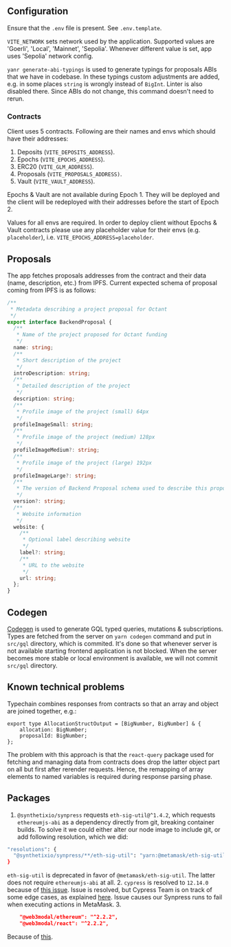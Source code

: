## Configuration

Ensure that the `.env`  file is present. See `.env.template`.

`VITE_NETWORK` sets network used by the application. Supported values are 'Goerli', 'Local', 'Mainnet', 'Sepolia'. Whenever different value is set, app uses 'Sepolia' network config.

`yanr generate-abi-typings` is used to generate typings for proposals ABIs that we have in codebase. In these typings custom adjustments are added, e.g. in some places `string` is wrongly instead of `BigInt`. Linter is also disabled there. Since ABIs do not change, this command doesn't need to rerun.

### Contracts

Client uses 5 contracts. Following are their names and envs which should have their addresses:
1. Deposits (`VITE_DEPOSITS_ADDRESS`).
2. Epochs (`VITE_EPOCHS_ADDRESS`).
3. ERC20 (`VITE_GLM_ADDRESS`).
4. Proposals (`VITE_PROPOSALS_ADDRESS)`.
5. Vault (`VITE_VAULT_ADDRESS`).

Epochs & Vault are not available during Epoch 1. They will be deployed and the client will be redeployed with their addresses before the start of Epoch 2.

Values for all envs are required. In order to deploy client without Epochs & Vault contracts please use any placeholder value for their envs (e.g. `placeholder`), i.e. `VITE_EPOCHS_ADDRESS=placeholder`.

## Proposals

The app fetches proposals addresses from the contract and their data (name, description, etc.) from IPFS. Current expected schema of proposal coming from IPFS is as follows:

```ts
/**
 * Metadata describing a project proposal for Octant
 */
export interface BackendProposal {
  /**
   * Name of the project proposed for Octant funding
   */
  name: string;
  /**
   * Short description of the project
   */
  introDescription: string;
  /**
   * Detailed description of the project
   */
  description: string;
  /**
   * Profile image of the project (small) 64px
   */
  profileImageSmall: string;
  /**
   * Profile image of the project (medium) 128px
   */
  profileImageMedium?: string;
  /**
   * Profile image of the project (large) 192px
   */
  profileImageLarge?: string;
  /**
   * The version of Backend Proposal schema used to describe this proposal
   */
  version?: string;
  /**
   * Website information
   */
  website: {
    /**
     * Optional label describing website
     */
    label?: string;
    /**
     * URL to the website
     */
    url: string;
  };
}
```

## Codegen

[Codegen](https://the-guild.dev/graphql/codegen) is used to generate GQL typed queries, mutations & subscriptions. Types are fetched from the server on `yarn codegen` command and put in `src/gql` directory, which is commited. It's done so that whenever server is not available starting frontend application is not blocked. When the server becomes more stable or local environment is available, we will not commit `src/gql` directory.

## Known technical problems

Typechain combines responses from contracts so that an array and object are joined together, e.g.:
```
export type AllocationStructOutput = [BigNumber, BigNumber] & {
    allocation: BigNumber;
    proposalId: BigNumber;
};
```
The problem with this approach is that the `react-query` package used for fetching and managing data from contracts does drop the latter object part on all but first after rerender requests. Hence, the remapping of array elements to named variables is required during response parsing phase.

## Packages

1. `@synthetixio/synpress` requests `eth-sig-util@^1.4.2`, which requests `ethereumjs-abi` as a dependency directly from git, breaking container builds. To solve it we could either alter our node image to include git, or add following resolution, which we did:
```bash
"resolutions": {
  "@synthetixio/synpress/**/eth-sig-util": "yarn:@metamask/eth-sig-util@^5.1.0"
}
```
`eth-sig-util` is deprecated in favor of `@metamask/eth-sig-util`. The latter does not require `ethereumjs-abi` at all.
2. `cypress` is resolved to `12.14.0` because of [this issue](https://github.com/cypress-io/code-coverage/issues/667). Issue is resolved, but Cypress Team is on track of some edge cases, as explained [here](https://github.com/cypress-io/code-coverage/issues/667#issuecomment-1609563639). Issue causes our Synpress runs to fail when executing actions in MetaMask.
3.
```json
    "@web3modal/ethereum": "^2.2.2",
    "@web3modal/react": "^2.2.2",
```
Because of [this](https://github.com/cypress-io/cypress/discussions/26853).
